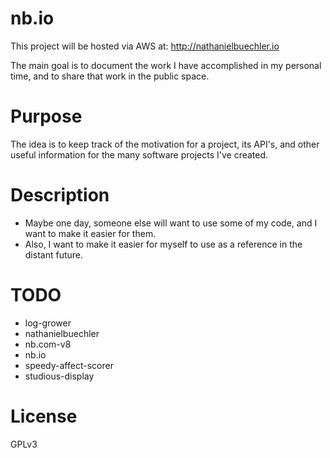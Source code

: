 # nb.io
This project will be hosted via AWS at: http://nathanielbuechler.io

The main goal is to document the work I have accomplished in my personal time, and to share that work in the public space.

# Purpose
The idea is to keep track of the motivation for a project, its API's, and other useful information for the many software projects I've created.

# Description
* Maybe one day, someone else will want to use some of my code, and I want to make it easier for them.
* Also, I want to make it easier for myself to use as a reference in the distant future.

# TODO
* log-grower
* nathanielbuechler
* nb.com-v8
* nb.io
* speedy-affect-scorer
* studious-display

# License
GPLv3
